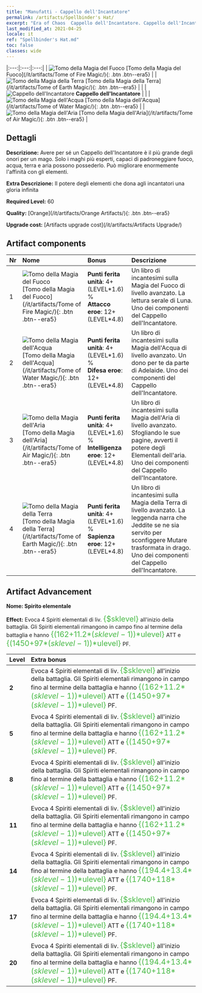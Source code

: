 ```yaml
---
title: "Manufatti - Cappello dell'Incantatore"
permalink: /artifacts/Spellbinder's Hat/
excerpt: "Era of Chaos  Cappello dell'Incantatore. Cappello dell'Incantatore Avere per sé un Cappello dell'Incantatore è il più grande degli onori per un mago. Solo i maghi più esperti, capaci di padroneggiare fuoco, acqua, terra e aria possono possederlo. Può migliorare enormemente l'affinità con gli elementi."
last_modified_at: 2021-04-25
locale: it
ref: "Spellbinder's Hat.md"
toc: false
classes: wide
---
```


  |:---:|:---:|:---:| 
  | ![Tomo della Magia del Fuoco](/images/t/artifact_40461.png) [Tomo della Magia del Fuoco](/it/artifacts/Tome of Fire Magic/){: .btn .btn--era5} |   | ![Tomo della Magia della Terra](/images/t/artifact_40464.png) [Tomo della Magia della Terra](/it/artifacts/Tome of Earth Magic/){: .btn .btn--era5} | 
  |   | ![Cappello dell'Incantatore](/images/t/icon_artifact_46.png) **Cappello dell'Incantatore** |  | 
  | ![Tomo della Magia dell'Acqua](/images/t/artifact_40462.png) [Tomo della Magia dell'Acqua](/it/artifacts/Tome of Water Magic/){: .btn .btn--era5} |   | ![Tomo della Magia dell'Aria](/images/t/artifact_40463.png) [Tomo della Magia dell'Aria](/it/artifacts/Tome of Air Magic/){: .btn .btn--era5} | 


## Dettagli

 **Descrizione:** Avere per sé un Cappello dell'Incantatore è il più grande degli onori per un mago. Solo i maghi più esperti, capaci di padroneggiare fuoco, acqua, terra e aria possono possederlo. Può migliorare enormemente l'affinità con gli elementi.

 **Extra Descrizione:** Il potere degli elementi che dona agli incantatori una gloria infinita

 **Required Level:** 60

 **Quality:** [Orange](/it/artifacts/Orange Artifacts/){: .btn .btn--era5}

 **Upgrade cost:** [Artifacts upgrade cost](/it/artifacts/Artifacts Upgrade/)



## Artifact components

  | Nr |    Nome    |   Bonus | Descrizione | 
  |:---|:-----------|:--------|:------------| 
  | 1 | ![Tomo della Magia del Fuoco](/images/t/artifact_40461.png) [Tomo della Magia del Fuoco](/it/artifacts/Tome of Fire Magic/){: .btn .btn--era5} | **Punti ferita unità**: 4+(LEVEL\*1.6) %<br/>**Attacco eroe**: 12+(LEVEL\*4.8) | Un libro di incantesimi sulla Magia del Fuoco di livello avanzato. La lettura serale di Luna. Uno dei componenti del Cappello dell'Incantatore. | 
  | 2 | ![Tomo della Magia dell'Acqua](/images/t/artifact_40462.png) [Tomo della Magia dell'Acqua](/it/artifacts/Tome of Water Magic/){: .btn .btn--era5} | **Punti ferita unità**: 4+(LEVEL\*1.6) %<br/>**Difesa eroe**: 12+(LEVEL\*4.8) | Un libro di incantesimi sulla Magia dell'Acqua di livello avanzato. Un dono per te da parte di Adelaide. Uno dei componenti del Cappello dell'Incantatore. | 
  | 3 | ![Tomo della Magia dell'Aria](/images/t/artifact_40463.png) [Tomo della Magia dell'Aria](/it/artifacts/Tome of Air Magic/){: .btn .btn--era5} | **Punti ferita unità**: 4+(LEVEL\*1.6) %<br/>**Intelligenza eroe**: 12+(LEVEL\*4.8) | Un libro di incantesimi sulla Magia dell'Aria di livello avanzato. Sfogliando le sue pagine, avverti il potere degli Elementali dell'aria. Uno dei componenti del Cappello dell'Incantatore. | 
  | 4 | ![Tomo della Magia della Terra](/images/t/artifact_40464.png) [Tomo della Magia della Terra](/it/artifacts/Tome of Earth Magic/){: .btn .btn--era5} | **Punti ferita unità**: 4+(LEVEL\*1.6) %<br/>**Sapienza eroe**: 12+(LEVEL\*4.8) | Un libro di incantesimi sulla Magia della Terra di livello avanzato. La leggenda narra che Jeddite se ne sia servito per sconfiggere Mutare trasformata in drago. Uno dei componenti del Cappello dell'Incantatore. | 


## Artifact Advancement

 **Nome: Spirito elementale**

 **Effect:** Evoca 4 Spiriti elementali di liv. <span style="color: #48b946;font-size:20px">{$sklevel}</span> all'inizio della battaglia. Gli Spiriti elementali rimangono in campo fino al termine della battaglia e hanno <span style="color: #48b946;font-size:20px">{(162+11.2*($sklevel-1))*$ulevel}</span> ATT e <span style="color: #48b946;font-size:20px">{(1450+97*($sklevel-1))*$ulevel}</span> PF.

  |  Level  |    Extra bonus  | 
  |:--------|:----------------| 
  | **2** | Evoca 4 Spiriti elementali di liv. <span style="color: #48b946;font-size:20px">{$sklevel}</span> all'inizio della battaglia. Gli Spiriti elementali rimangono in campo fino al termine della battaglia e hanno <span style="color: #48b946;font-size:20px">{(162+11.2*($sklevel-1))*$ulevel}</span> ATT e <span style="color: #48b946;font-size:20px">{(1450+97*($sklevel-1))*$ulevel}</span> PF. | 
  | **5** | Evoca 4 Spiriti elementali di liv. <span style="color: #48b946;font-size:20px">{$sklevel}</span> all'inizio della battaglia. Gli Spiriti elementali rimangono in campo fino al termine della battaglia e hanno <span style="color: #48b946;font-size:20px">{(162+11.2*($sklevel-1))*$ulevel}</span> ATT e <span style="color: #48b946;font-size:20px">{(1450+97*($sklevel-1))*$ulevel}</span> PF. | 
  | **8** | Evoca 4 Spiriti elementali di liv. <span style="color: #48b946;font-size:20px">{$sklevel}</span> all'inizio della battaglia. Gli Spiriti elementali rimangono in campo fino al termine della battaglia e hanno <span style="color: #48b946;font-size:20px">{(162+11.2*($sklevel-1))*$ulevel}</span> ATT e <span style="color: #48b946;font-size:20px">{(1450+97*($sklevel-1))*$ulevel}</span> PF. | 
  | **11** | Evoca 4 Spiriti elementali di liv. <span style="color: #48b946;font-size:20px">{$sklevel}</span> all'inizio della battaglia. Gli Spiriti elementali rimangono in campo fino al termine della battaglia e hanno <span style="color: #48b946;font-size:20px">{(162+11.2*($sklevel-1))*$ulevel}</span> ATT e <span style="color: #48b946;font-size:20px">{(1450+97*($sklevel-1))*$ulevel}</span> PF. | 
  | **14** | Evoca 4 Spiriti elementali di liv. <span style="color: #48b946;font-size:20px">{$sklevel}</span> all'inizio della battaglia. Gli Spiriti elementali rimangono in campo fino al termine della battaglia e hanno <span style="color: #48b946;font-size:20px">{(194.4+13.4*($sklevel-1))*$ulevel}</span> ATT e <span style="color: #48b946;font-size:20px">{(1740+118*($sklevel-1))*$ulevel}</span> PF. | 
  | **17** | Evoca 4 Spiriti elementali di liv. <span style="color: #48b946;font-size:20px">{$sklevel}</span> all'inizio della battaglia. Gli Spiriti elementali rimangono in campo fino al termine della battaglia e hanno <span style="color: #48b946;font-size:20px">{(194.4+13.4*($sklevel-1))*$ulevel}</span> ATT e <span style="color: #48b946;font-size:20px">{(1740+118*($sklevel-1))*$ulevel}</span> PF. | 
  | **20** | Evoca 4 Spiriti elementali di liv. <span style="color: #48b946;font-size:20px">{$sklevel}</span> all'inizio della battaglia. Gli Spiriti elementali rimangono in campo fino al termine della battaglia e hanno <span style="color: #48b946;font-size:20px">{(194.4+13.4*($sklevel-1))*$ulevel}</span> ATT e <span style="color: #48b946;font-size:20px">{(1740+118*($sklevel-1))*$ulevel}</span> PF. | 

